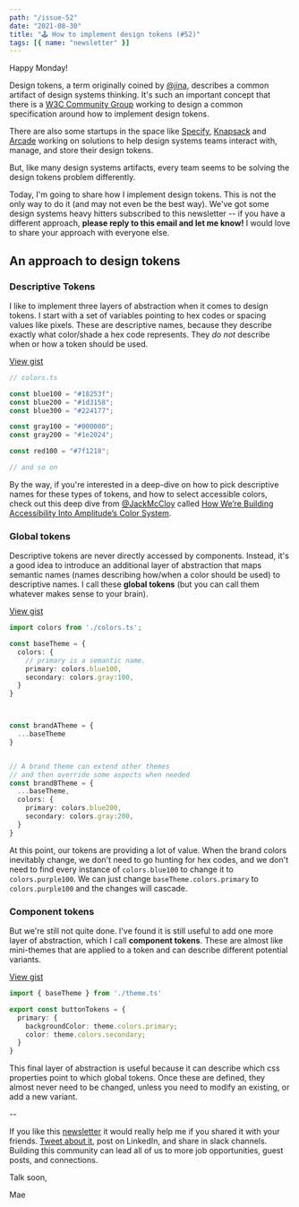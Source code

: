 ```yaml
---
path: "/issue-52"
date: "2021-08-30"
title: "🕹️ How to implement design tokens (#52)"
tags: [{ name: "newsletter" }]
---
```


Happy Monday!

Design tokens, a term originally coined by [@jina](https://twitter.com/jina), describes a common artifact of design systems thinking. It's such an important concept that there is a [W3C Community Group](https://www.designtokens.org/) working to design a common specification around how to implement design tokens.

There are also some startups in the space like [Specify](https://specifyapp.com/), [Knapsack](https://www.knapsack.cloud/) and [Arcade](https://usearcade.com/) working on solutions to help design systems teams interact with, manage, and store their design tokens.

But, like many design systems artifacts, every team seems to be solving the design tokens problem differently.

Today, I'm going to share how I implement design tokens. This is not the only way to do it (and may not even be the best way). We've got some design systems heavy hitters subscribed to this newsletter -- if you have a different approach, **please reply to this email and let me know!** I would love to share your approach with everyone else.

## An approach to design tokens

### Descriptive Tokens

I like to implement three layers of abstraction when it comes to design tokens. I start with a set of variables pointing to hex codes or spacing values like pixels. These are descriptive names, because they describe exactly what color/shade a hex code represents. They _do not_ describe when or how a token should be used.

[View gist](https://gist.github.com/maecapozzi/f45f092209a9b378d5dba69183422125)

```ts
// colors.ts

const blue100 = "#18253f";
const blue200 = "#1d3158";
const blue300 = "#224177";

const gray100 = "#000000";
const gray200 = "#1e2024";

const red100 = "#7f1218";

// and so on
```

By the way, if you're interested in a deep-dive on how to pick descriptive names for these types of tokens, and how to select accessible colors, check out this deep dive from [@JackMcCloy](https://twitter.com/JackMcCloy) called [How We’re Building Accessibility Into Amplitude’s Color System](https://amplitude.engineering/how-were-building-accessibility-into-amplitude-s-color-system-bb960de25aa5).

### Global tokens

Descriptive tokens are never directly accessed by components. Instead, it's a good idea to introduce an additional layer of abstraction that maps semantic names (names describing how/when a color should be used) to descriptive names. I call these **global tokens** (but you can call them whatever makes sense to your brain).

[View gist](https://gist.github.com/maecapozzi/31fd3a036449a9bd6d178e9df7f8f380)

```ts
import colors from './colors.ts';

const baseTheme = {
  colors: {
    // primary is a semantic name.
    primary: colors.blue100,
    secondary: colors.gray:100,
  }
}



const brandATheme = {
  ...baseTheme
}


// A brand theme can extend other themes
// and then override some aspects when needed
const brandBTheme = {
  ...baseTheme,
  colors: {
    primary: colors.blue200,
    secondary: colors.gray:200,
  }
}
```

At this point, our tokens are providing a lot of value. When the brand colors inevitably change, we don't need to go hunting for hex codes, and we don't need to find every instance of `colors.blue100` to change it to `colors.purple100`. We can just change `baseTheme.colors.primary` to `colors.purple100` and the changes will cascade.

### Component tokens

But we're still not quite done. I've found it is still useful to add one more layer of abstraction, which I call **component tokens**. These are almost like mini-themes that are applied to a token and can describe different potential variants.

[View gist](https://gist.github.com/maecapozzi/b47951c1325f3f1ae602d7f8981d1154)

```ts
import { baseTheme } from './theme.ts'

export const buttonTokens = {
  primary: {
    backgroundColor: theme.colors.primary;
    color: theme.colors.secondary;
  }
}
```

This final layer of abstraction is useful because it can describe which css properties point to which global tokens. Once these are defined, they almost never need to be changed, unless you need to modify an existing, or add a new variant.

--

If you like this [newsletter](https://maecapozzi.com/newsletter/) it would really help me if you shared it with your friends. [Tweet about it](https://twitter.com/intent/tweet?text=%F0%9F%95%B9%EF%B8%8F%20How%20to%20implement%20design%20tokens%20%20%40MCapoz&url=https%3A%2F%2Fmaecapozzi.com%2Fnewsletter%2Fissue-52%2F), post on LinkedIn, and share in slack channels. Building this community can lead all of us to more job opportunities, guest posts, and connections.

Talk soon,

Mae
​
